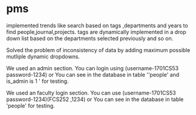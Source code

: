 # pms

implemented trends like search based on tags ,departments and years to find people,journal,projects.
tags are dynamically implemented in a drop down list based on the departments selected previously and so on.

Solved the problem of inconsistency of data by adding maximum possible mutliple dynamic dropdowns.

We used an admin section. You can login using (username-1701CS53 password-1234) or You can see in the database in table ''people' and is_admin is 1 ' for testing.

We used an faculty login section. You can use (username-1701CS53 password-1234)(FCS252 ,1234) or You can see in the database in table 'people' for testing.
